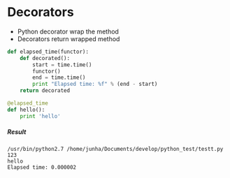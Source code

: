# Decorators
* Python decorator wrap the method
* Decorators return wrapped method
```Python
def elapsed_time(functor):
    def decorated():
        start = time.time()
        functor()
        end = time.time()
        print "Elapsed time: %f" % (end - start)
    return decorated
```
```Python
@elapsed_time
def hello():
    print 'hello'
```
##### Result
```
/usr/bin/python2.7 /home/junha/Documents/develop/python_test/testt.py
123
hello
Elapsed time: 0.000002
```
